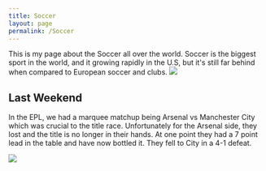 ```yaml
---
title: Soccer
layout: page
permalink: /Soccer
---
```

This is my page about the Soccer all over the world. Soccer is the biggest sport in the world, and it growing rapidly in the U.S, but it's still far behind when compared to 
European soccer and clubs. 
<img src="https://i1.wp.com/playlithium.com/wp-content/uploads/2018/10/cropped-soccer-ball-ss-img.jpg?ssl=1">

## Last Weekend

In the EPL, we had a marquee matchup being Arsenal vs Manchester City which was crucial to the title race. Unfortunately for the Arsenal side, they lost and the title is no longer in their hands. At one point they had a 7 point lead in the table and have now bottled it. They fell to City in a 4-1 defeat. 

<img src="https://th.bing.com/th?id=OIF.%2b%2b3uz8qQdVklQcYCEVJzug&pid=ImgDet&rs=1">

